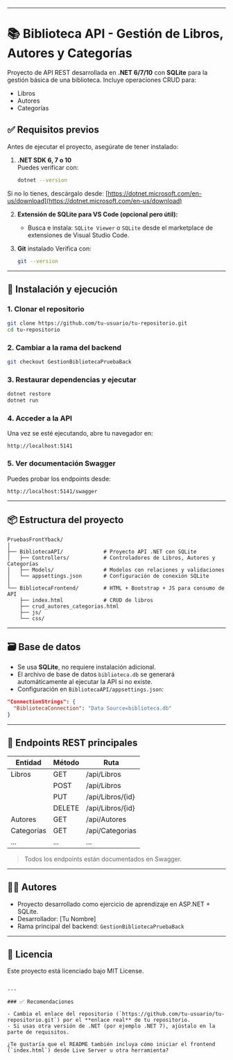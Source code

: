 

---


# 📚 Biblioteca API - Gestión de Libros, Autores y Categorías

Proyecto de API REST desarrollada en **.NET 6/7/10** con **SQLite** para la gestión básica de una biblioteca. Incluye operaciones CRUD para:

- Libros
- Autores
- Categorías

## ✅ Requisitos previos

Antes de ejecutar el proyecto, asegúrate de tener instalado:

1. **.NET SDK 6, 7 o 10**  
   Puedes verificar con:  
   ```bash
   dotnet --version


Si no lo tienes, descárgalo desde: [https://dotnet.microsoft.com/en-us/download](https://dotnet.microsoft.com/en-us/download)

2. **Extensión de SQLite para VS Code (opcional pero útil):**

   * Busca e instala: `SQLite Viewer` o `SQLite` desde el marketplace de extensiones de Visual Studio Code.

3. **Git** instalado
   Verifica con:

   ```bash
   git --version
   ```

---

## 🚀 Instalación y ejecución

### 1. Clonar el repositorio

```bash
git clone https://github.com/tu-usuario/tu-repositorio.git
cd tu-repositorio
```

### 2. Cambiar a la rama del backend

```bash
git checkout GestionBibliotecaPruebaBack
```

### 3. Restaurar dependencias y ejecutar

```bash
dotnet restore
dotnet run
```

### 4. Acceder a la API

Una vez se esté ejecutando, abre tu navegador en:

```
http://localhost:5141
```

### 5. Ver documentación Swagger

Puedes probar los endpoints desde:

```
http://localhost:5141/swagger
```

---

## 📦 Estructura del proyecto

```
PruebasFrontYback/
│
├── BibliotecaAPI/             # Proyecto API .NET con SQLite
│   ├── Controllers/           # Controladores de Libros, Autores y Categorías
│   ├── Models/                # Modelos con relaciones y validaciones
│   └── appsettings.json       # Configuración de conexión SQLite
│
└── BibliotecaFrontend/        # HTML + Bootstrap + JS para consumo de API
    ├── index.html             # CRUD de libros
    ├── crud_autores_categorias.html
    ├── js/
    └── css/
```

---

## 🗃️ Base de datos

* Se usa **SQLite**, no requiere instalación adicional.
* El archivo de base de datos `biblioteca.db` se generará automáticamente al ejecutar la API si no existe.
* Configuración en `BibliotecaAPI/appsettings.json`:

```json
"ConnectionStrings": {
  "BibliotecaConnection": "Data Source=biblioteca.db"
}
```

---

## 🧪 Endpoints REST principales

| Entidad    | Método | Ruta             |
| ---------- | ------ | ---------------- |
| Libros     | GET    | /api/Libros      |
|            | POST   | /api/Libros      |
|            | PUT    | /api/Libros/{id} |
|            | DELETE | /api/Libros/{id} |
| Autores    | GET    | /api/Autores     |
| Categorías | GET    | /api/Categorias  |
| ...        | ...    | ...              |

> Todos los endpoints están documentados en Swagger.

---

## 🧑‍💻 Autores

* Proyecto desarrollado como ejercicio de aprendizaje en ASP.NET + SQLite.
* Desarrollador: \[Tu Nombre]
* Rama principal del backend: `GestionBibliotecaPruebaBack`

---

## 🔐 Licencia

Este proyecto está licenciado bajo MIT License.

```

---

### ✅ Recomendaciones

- Cambia el enlace del repositorio (`https://github.com/tu-usuario/tu-repositorio.git`) por el **enlace real** de tu repositorio.
- Si usas otra versión de .NET (por ejemplo .NET 7), ajústalo en la parte de requisitos.

¿Te gustaría que el README también incluya cómo iniciar el frontend (`index.html`) desde Live Server u otra herramienta?
```
